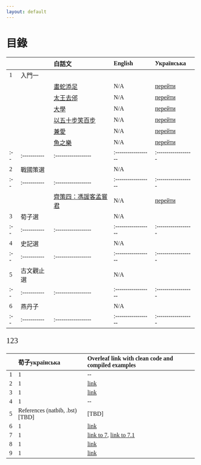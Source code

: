 ```yaml
---
layout: default
---
```

<head>
  <!-- ... -->
  <link rel="stylesheet" type="text/css" href="https://fonts.googleapis.com/earlyaccess/cwtexkai.css">
  <style>
    body {
     font-family: "cwTeXKai", serif;
    }
    p.big {
      line-height: 3;
      font-size: x-large;
    }
    p {
      font-size: 1.5em;
    }
    </style>
</head>

# 目錄

|   |           | 白話文                                           | English   | Українська  |
|:--|:----------|:------------------|:------------------|:------------------|
| 1 | 入門一    |                                                  |            |             |
|   |          | [畫蛇添足](./pages/白話文/入門/畫蛇添足.html) | N/A                | [перейти](./pages/українська/вступ/7.html)|
|   |          | [太王去邠](./pages/白話文/入門/太王去邠.html) | N/A                | [перейти](./pages/українська/вступ/8.html)|
|   |          | [大學](./pages/白話文/入門/大學.html) | N/A                | [перейти](./pages/українська/вступ/9.html)|
|   |          | [以五十步笑百步](./docs/pages/白話文/入門/以五十步笑百步.html) | N/A                | [перейти](./docs/pages/українська/вступ/10.html)|
|   |          | [兼愛](./pages/白話文/入門/兼愛.html) | N/A                | [перейти](./pages/українська/вступ/11.html)|
|   |          | [魚之樂](./pages/白話文/入門/魚之樂.html) | N/A                | [перейти](./pages/українська/вступ/12.html)|
|:--|:-----------|:------------------|:------------------|:------------------|
| 2 | 戰國策選    |                                                  | N/A                |                                           |
|:--|:-----------|:------------------|:------------------|:------------------|
|   |          | [齊策四：馮諼客孟嘗君](./pages/白話文/入門/馮諼客孟嘗君.html)        | N/A                                     | [перейти](./pages/українська/стратегії/馮諼客孟嘗君ukr.html)|
| 3 | 荀子選    |                                                  | N/A                |                                           |
|:--|:-----------|:------------------|:------------------|:------------------|
| 4 | 史記選    |                                                  | N/A                |                                           |
|:--|:-----------|:------------------|:------------------|:------------------|
| 5 | 古文觀止選 |                                                  | N/A                |                                       |
|:--|:-----------|:------------------|:------------------|:------------------|
| 6 | 燕丹子    |                                                  | N/A                |                                       |
|:--|:-----------|:------------------|:------------------|:------------------|


123

|   | 荀子українська          | Overleaf link with clean code and compiled examples    |
|:--|:---------------------------------------------------------------|:------------------|
| 1 | 1                  | -- |
| 2 | 1            | [link](https://www.overleaf.com/read/pwvbtzfknmcj)   |
| 3 | 1                     | [link](https://www.overleaf.com/read/pncdfwhgdqzx)      |
| 4 | 1         | -- |
| 5 | References (natbib, .bst) [TBD]                                            | [TBD] |
| 6 | 1 | [link](https://www.overleaf.com/read/nsvwmfnjzsyg) |
| 7 | 1          | [link to 7](https://www.overleaf.com/read/vqysvzvqjkxx), [link to 7.1](https://www.overleaf.com/read/srvqkqcwwhgj) |
| 8 | 1             | [link](https://www.overleaf.com/read/zzpsdkpsyrcc) |
| 9 | 1                             | [link](https://www.overleaf.com/read/rncbfbxchcvs) |
